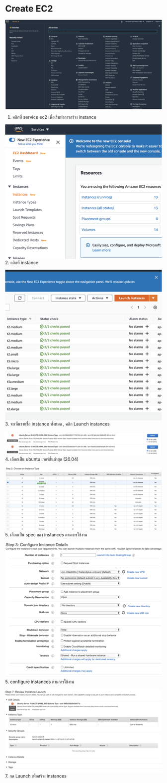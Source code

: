 # Create EC2

![Alt text](assets/create-ec2/create-ec2-1.png?raw=true)
1. คลิกที่ service ec2 เพื่อเริ่มทำการสร้าง instance


![Alt text](assets/create-ec2/create-ec2-2.png?raw=true)
2. คลิกที่ instance

![Alt text](assets/create-ec2/create-ec2-3.png?raw=true)
3. จะเห็นรายชื่อ instance ทั้งหมด , คลิก Launch instances 

![Alt text](assets/create-ec2/create-ec2-4.png?raw=true)
4. เลือกเป็น ubuntu เวอร์ชั่นล่าสุด (20.04)

![Alt text](assets/create-ec2/create-ec2-5.png?raw=true)
5. เลือกเป็น spec ของ instances ตามการใช้งาน

![Alt text](assets/create-ec2/create-ec2-6.png?raw=true)
5. configure instances ตามการใช้งาน

![Alt text](assets/create-ec2/create-ec2-7.png?raw=true)
7. กด Launch เพื่อสร้าง instances


